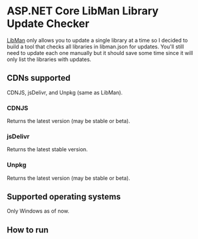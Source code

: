 ﻿# ASP.NET Core LibMan Library Update Checker

[LibMan](https://docs.microsoft.com/en-us/aspnet/core/client-side/libman/) only allows you to update a single library at a time so I decided to build a tool that checks all libraries in libman.json for updates. You'll still need to update each one manually but it should save some time since it will only list the libraries with updates.

## CDNs supported
CDNJS, jsDelivr, and Unpkg (same as LibMan).

### CDNJS
Returns the latest version (may be stable or beta).

### jsDelivr
Returns the latest stable version.

### Unpkg
Returns the latest version (may be stable or beta).

## Supported operating systems
Only Windows as of now.

## How to run
